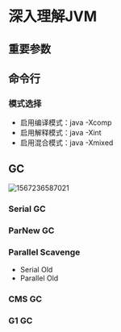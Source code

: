 # 深入理解JVM

## 重要参数

## 命令行

### 模式选择

+ 启用编译模式：java -Xcomp
+ 启用解释模式：java -Xint
+ 启用混合模式：java -Xmixed

## GC

![1567236587021](E:\data\my-document\JVM\assets\1567236587021.png)

### Serial GC

### ParNew GC

### Parallel Scavenge

+ Serial Old
+ Parallel Old

### CMS GC

### G1 GC